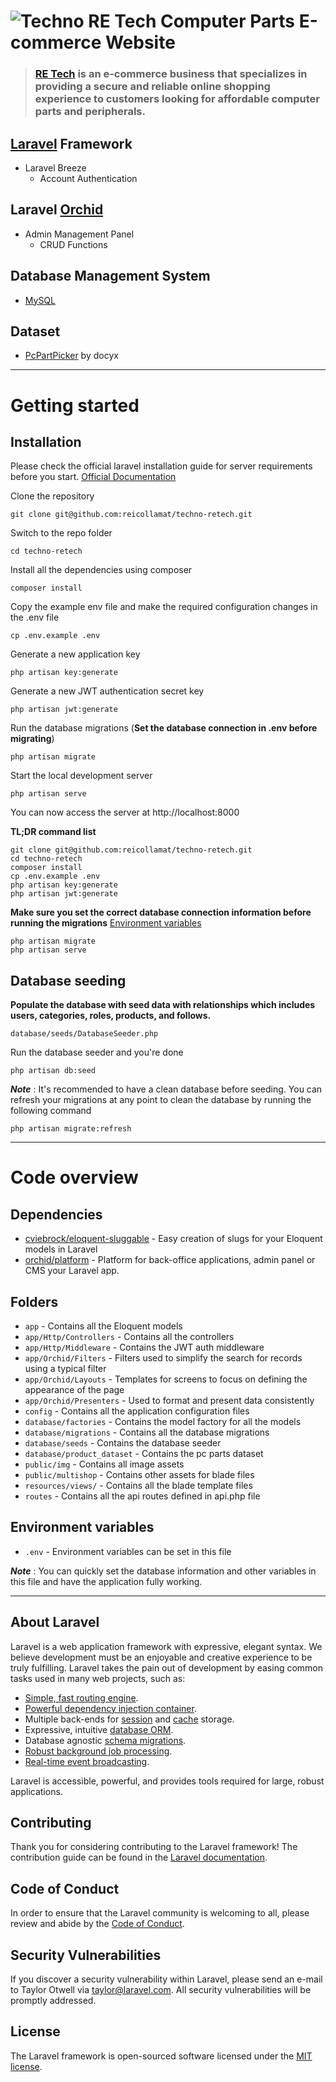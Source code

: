 # ![Techno](public/img/icon/retechicon.ico) RE Tech Computer Parts E-commerce Website

> ### [RE Tech](https://github.com/reicollamat/techno-retech) is an e-commerce business that specializes in providing a secure and reliable online shopping experience to customers looking for affordable computer parts and peripherals.

## [Laravel](#about-laravel) Framework 
- Laravel Breeze 
    - Account Authentication

## Laravel [Orchid](https://orchid.software/)
- Admin Management Panel
    - CRUD Functions

## Database Management System
- [MySQL](https://www.mysql.com/)

## Dataset
- [PcPartPicker](https://github.com/docyx/pc-part-dataset) by docyx

----------

# Getting started

## Installation

Please check the official laravel installation guide for server requirements before you start. [Official Documentation](https://laravel.com/docs/10.x)

Clone the repository

    git clone git@github.com:reicollamat/techno-retech.git

Switch to the repo folder

    cd techno-retech

Install all the dependencies using composer

    composer install

Copy the example env file and make the required configuration changes in the .env file

    cp .env.example .env

Generate a new application key

    php artisan key:generate

Generate a new JWT authentication secret key

    php artisan jwt:generate

Run the database migrations (**Set the database connection in .env before migrating**)

    php artisan migrate

Start the local development server

    php artisan serve

You can now access the server at http://localhost:8000

**TL;DR command list**

    git clone git@github.com:reicollamat/techno-retech.git
    cd techno-retech
    composer install
    cp .env.example .env
    php artisan key:generate
    php artisan jwt:generate 

**Make sure you set the correct database connection information before running the migrations** [Environment variables](#environment-variables)

    php artisan migrate
    php artisan serve

## Database seeding

**Populate the database with seed data with relationships which includes users, categories, roles, products, and follows.**

    database/seeds/DatabaseSeeder.php

Run the database seeder and you're done

    php artisan db:seed

***Note*** : It's recommended to have a clean database before seeding. You can refresh your migrations at any point to clean the database by running the following command

    php artisan migrate:refresh


----------

# Code overview

## Dependencies

- [cviebrock/eloquent-sluggable](https://github.com/cviebrock/eloquent-sluggable) - Easy creation of slugs for your Eloquent models in Laravel
- [orchid/platform](https://orchid.software/en/) - Platform for back-office applications, admin panel or CMS your Laravel app.

## Folders

- `app` - Contains all the Eloquent models
- `app/Http/Controllers` - Contains all the controllers
- `app/Http/Middleware` - Contains the JWT auth middleware
- `app/Orchid/Filters` - Filters used to simplify the search for records using a typical filter
- `app/Orchid/Layouts` - Templates for screens to focus on defining the appearance of the page
- `app/Orchid/Presenters` - Used to format and present data consistently
- `config` - Contains all the application configuration files
- `database/factories` - Contains the model factory for all the models
- `database/migrations` - Contains all the database migrations
- `database/seeds` - Contains the database seeder
- `database/product_dataset` - Contains the pc parts dataset
- `public/img` - Contains all image assets
- `public/multishop` - Contains other assets for blade files
- `resources/views/` - Contains all the blade template files
- `routes` - Contains all the api routes defined in api.php file

## Environment variables

- `.env` - Environment variables can be set in this file

***Note*** : You can quickly set the database information and other variables in this file and have the application fully working.

----------

## About Laravel

Laravel is a web application framework with expressive, elegant syntax. We believe development must be an enjoyable and creative experience to be truly fulfilling. Laravel takes the pain out of development by easing common tasks used in many web projects, such as:

- [Simple, fast routing engine](https://laravel.com/docs/routing).
- [Powerful dependency injection container](https://laravel.com/docs/container).
- Multiple back-ends for [session](https://laravel.com/docs/session) and [cache](https://laravel.com/docs/cache) storage.
- Expressive, intuitive [database ORM](https://laravel.com/docs/eloquent).
- Database agnostic [schema migrations](https://laravel.com/docs/migrations).
- [Robust background job processing](https://laravel.com/docs/queues).
- [Real-time event broadcasting](https://laravel.com/docs/broadcasting).

Laravel is accessible, powerful, and provides tools required for large, robust applications.

## Contributing

Thank you for considering contributing to the Laravel framework! The contribution guide can be found in the [Laravel documentation](https://laravel.com/docs/contributions).

## Code of Conduct

In order to ensure that the Laravel community is welcoming to all, please review and abide by the [Code of Conduct](https://laravel.com/docs/contributions#code-of-conduct).

## Security Vulnerabilities

If you discover a security vulnerability within Laravel, please send an e-mail to Taylor Otwell via [taylor@laravel.com](mailto:taylor@laravel.com). All security vulnerabilities will be promptly addressed.

## License

The Laravel framework is open-sourced software licensed under the [MIT license](https://opensource.org/licenses/MIT).
